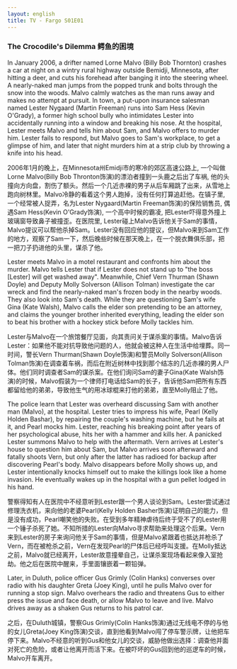 ```yaml
---
layout: english
title: TV - Fargo S01E01
---
```


<h3>The Crocodile's Dilemma 鳄鱼的困境</h3>
<p>In January 2006, a drifter named Lorne Malvo (Billy Bob Thornton) crashes a car at night on a wintry rural highway outside Bemidji, Minnesota, after hitting a deer, and cuts his forehead after banging it into the steering wheel. A nearly-naked man jumps from the popped trunk and bolts through the snow into the woods. Malvo calmly watches as the man runs away and makes no attempt at pursuit. In town, a put-upon insurance salesman named Lester Nygaard (Martin Freeman) runs into Sam Hess (Kevin O'Grady), a former high school bully who intimidates Lester into accidentally running into a window and breaking his nose. At the hospital, Lester meets Malvo and tells him about Sam, and Malvo offers to murder him. Lester fails to respond, but Malvo goes to Sam's workplace, to get a glimpse of him, and later that night murders him at a strip club by throwing a knife into his head.</p>

<div>2006年1月的晚上，在Minnesota州Emidji市的寒冷的郊区高速公路上, 一个叫做Lorne Malvo(Billy Bob Thronton饰演)的漂泊者撞到一头鹿之后出了车祸, 他的头撞向方向盘，割伤了额头。然后一个几近赤裸的男子从后车厢跳了出来，从雪地上跑向树林里。Malvo冷静的看着这个男人跑掉，没有任何打算追赶他。在镇子里,一个经常被人捉弄，名为Lester Nygaard(Martin Freeman饰演)的保险销售员, 偶遇Sam Hess(Kevin O'Grady饰演), 一个高中时候的霸凌, 把Lester吓得意外撞上玻璃窗导致鼻子被撞歪。在医院里, Lester碰上Malvo告诉他关于Sam的事情，Malvo提议可以帮他杀掉Sam。Lester没有回应他的提议，但Malvo来到Sam工作的地方，观察了Sam一下，然后晚些时候在那天晚上，在一个脱衣舞俱乐部，把一把刀子扔进他的头里，谋杀了他。</div>

<p>Lester meets Malvo in a motel restaurant and confronts him about the murder. Malvo tells Lester that if Lester does not stand up to "the boss [Lester] will get washed away". Meanwhile, Chief Vern Thurman (Shawn Doyle) and Deputy Molly Solverson (Allison Tolman) investigate the car wreck and find the nearly-naked man's frozen body in the nearby woods. They also look into Sam's death. While they are questioning Sam's wife Gina (Kate Walsh), Malvo calls the elder son pretending to be an attorney, and claims the younger brother inherited everything, leading the elder son to beat his brother with a hockey stick before Molly tackles him.</p>

<div>Lester与Malvo在一个旅馆餐厅见面，向其责问关于谋杀案的事情。Malvo告诉Lester：如果他不能对抗导致他问题的人，他就会被这种人在生活中给埋葬。同一时间，警长Vern Thurman(Shawn Doyle饰演)和警员Molly Solverson(Allison Tolman饰演)在调查着车祸，而后在附近树林中找到那个结冻的几近赤裸的男人尸体。他们同时调查者Sam的谋杀案。在他们询问Sam的妻子Gina(Kate Walsh饰演)的时候，Malvo假装为一个律师打电话给Sam的长子，告诉他Sam把所有东西都留给他的弟弟，导致他生气的用冰球棍来打他的弟弟，直至Molly阻止了他。</div>

<p>The police learn that Lester was overheard discussing Sam with another man (Malvo), at the hospital. Lester tries to impress his wife, Pearl (Kelly Holden Bashar), by repairing the couple's washing machine, but he fails at it, and Pearl mocks him. Lester, reaching his breaking point after years of her psychological abuse, hits her with a hammer and kills her. A panicked Lester summons Malvo to help with the aftermath. Vern arrives at Lester's house to question him about Sam, but Malvo arrives soon afterward and fatally shoots Vern, but only after the latter has radioed for backup after discovering Pearl's body. Malvo disappears before Molly shows up, and Lester intentionally knocks himself out to make the killings look like a home invasion. He eventually wakes up in the hospital with a gun pellet lodged in his hand.</p>

<div>警察得知有人在医院中不经意听到Lester跟一个男人谈论到Sam。Lester尝试通过修理洗衣机，来向他的老婆Pearl(Kelly Holden Basher饰演)证明自己的能力，但是没有成功，Pearl嘲笑他的失败。在受到多年精神虐待后终于受不了的Lester用一个锤子杀死了她。不知所措的Lester向Malvo寻求帮助来处理这个后果。Vern来到Lester的房子来询问他关于Sam的事情，但是Malvo紧跟着也抵达并枪杀了Vern，而在被枪杀之前，Vern在发现Pearl的尸体后已经呼叫支援。在Molly抵达之前，Malvo就已经离开，Lester故意撞晕自己，让谋杀案现场看起来像入室抢劫。他之后在医院中醒来，手里面镶嵌着一颗铅弹。</div>

<p>Later, in Duluth, police officer Gus Grimly (Colin Hanks) converses over radio with his daughter Greta (Joey King), until he pulls Malvo over for running a stop sign. Malvo overhears the radio and threatens Gus to either press the issue and face death, or allow Malvo to leave and live. Malvo drives away as a shaken Gus returns to his patrol car.</p>

<div>之后，在Duluth城镇，警察Gus Grimly(Colin Hanks饰演)通过无线电不停的与他的女儿Greta(Joey King饰演)交谈，直到他看到Malvo闯了停车警示牌，让他把车停下来。Malvo不经意的听到Gus和他女儿的交谈，威胁他做出选择：调查他并面对死亡的危险，或者让他离开而活下来。在被吓坏的Gus回到他的巡逻车的时候，Malvo开车离开。</div>

<script>
var note = {};
note["status"] = "{{ page.title }}";
note[1] = {};
note[1]['structure'] = {
	'1-3': '时间副词短语',
	'5-6': 'S',
	'7-12': 'who is 简化形容词从句',
	'13': 'V',
	'14-15': 'O',
	'16-25': '三个副词短语',
	'26-29': 'he hits简化副词从句',
	'30': 'FANBOYS 省略he',
	'31': 'V',
	'32-33': 'O',
	'34-36': '简化副词从句',
	'37-40': '副词短语',
	'41-43': 'S',
	'44': 'V',
	'45-48': '副词短语',
	'49': '连词',
	'50': 'V',
	'51-56': '两个副词短语',
	'57': 'S',
	'59': 'V',
	'60-64': 'when 的副词从句',
	'65': 'FANBOYS 连接句子',
	'66': 'V',
	'68': 'O',
	'71-72': '副词短语',
	'73-76': 'S',
	'77-81': 'who is 简化形容词从句',
	'82-83': 'V',
	'84-87': 'O',
	'88-93': 'who is 简化形容词从句',
	'94-105': '形容词从句',
	'106-108': '副词短语',
	'109-122': '第一个and连接短语，第二个连接句子',
	'123': 'S',
	'124': 'V',
	'125-126': 'O-不定词名词',
	'127-155': '三个连接词,but, so he is able to的简化, and连接3个句子',
};
//pos - part of speech
note[1]['pos'] = {
	'67': '形容词',
	'94': 'V',
	'95': 'O',
	'96-105': '副词短语, running into a window and breaking his nose 连在一起',
	'120-122': '不定词当名词',
	'140-142': '副词短语',
};
note[2] = {};
note[2]['structure'] = {
	'1':'S',
	'2':'V',
	'3':'O',
	'4-7': '副词短语',
	'8':'FANBOYS句子连接词A',
	'9':'V',
	'10':'O',
	'11-13':'副词短语',
	'14': 'S',
	'15':'V',
	'17-31':'名词从句',
	'32': '副词',
	'34-44': 'S名词短语',
	'45':'V',
	'46-48': 'O',
	'49': 'FANBOYS句子连接词A',
	'50':'V',
	'51-55':'O',
	'56-59':'副词短语',
	'60':'S',
	'62-63':'V动词短语',
	'64-65':'O',
	'66-74': '副词从句',
	'75':'S',
	'76':'V',
	'77-79':'O',
	'80-84':'while的简化从句',
	'85': 'FANBOYS句子连接词A',
	'86':'V',
	'87-91':'名词从句',
	'92-107': 'then the news leads someone to do something 简化副词从句',
}
note[2]['pos'] = {
	'18-26': 'if副词从句',
	'104-107':'副词从句中的副词从句',
}
note[3] = {};
note[3]['structure'] = {
	'1-2': 'S',
	'3':'V',
	'4-13':'名词从句',
	'15-17':'副词短语',
	'18':'S',
	'19':'V',
	'20-23':'something that can impress his wife的简化名词从句',
	'34-42':'but,and 句子连接词',
	'43':'S',
	'44-53':'who reachs的简化形容词从句',
	'54':'V',
	'55':'O',
	'56-58':'副词从句',
	'59':'FANBOYS句子连接词A',
	'60':'V',
	'61':'O',
	'62-64':'S',
	'65':'V',
	'66':'O',
	'66-71':'so that Malvo is able to的简化副词从句',
	'72':'S',
	'73-74':'V',
	'75-76':'O',
	'77-81':'so he is able to 的简化副词从句',
	'82-90':'but引导的独立句子',
	'91-103':'but引导的独立句子',
	'104':'S',
	'105':'V',
	'106-109':'副词从句',
	'110':'FANBOYS句子连接词A',
	'111':'S',
	'113-115':'VOC',
	'116-124':'in order that it makes 的简化副词从句',
	'125':'S',
	'127-128':'V',
	'129-131':'副词短语',
	'132-135':'副词短语',
	'136-139':'which is的简化形容词短语',
}
note[3]['pos'] = {
	'5':'S',
	'6':'V-linking',
	'7':'C',
	'8-13':'as he was 的简化副词从句',
	'48-53':'副词短语',
	'87':'FANBOYS句子连接词A',
	'94-95':'S',
	'97-98':'V',
	'99':'O',
	'100-103':'副词从句',
	'120-124':'C - looking like 形容词补语, 使祈动词make让其简化后使用原形动词',
}
note[4] = {};
note[4]['structure'] = {
	'1-4':'副词短语',
	'5-10':'S',
	'11':'V',
	'12-13':'副词短语',
	'14-19':'副词短语',
	'20-29':'副词从句',
	'30':'S',
	'31':'V',
	'32-33':'O',
	'34':'FANBOYS句子连接词A',
	'35':'V',
	'36':'O',
	'37-51':'SVOO句型的最后一个O, 不定词名词从句threatens something(the choice) to someone',
	'52':'S',
	'53':'V',
	'54':'副词',
	'55-63':'副词从句',
}
note[4]['pos']= {
	'21-24':'SVOC',
}
</script>
